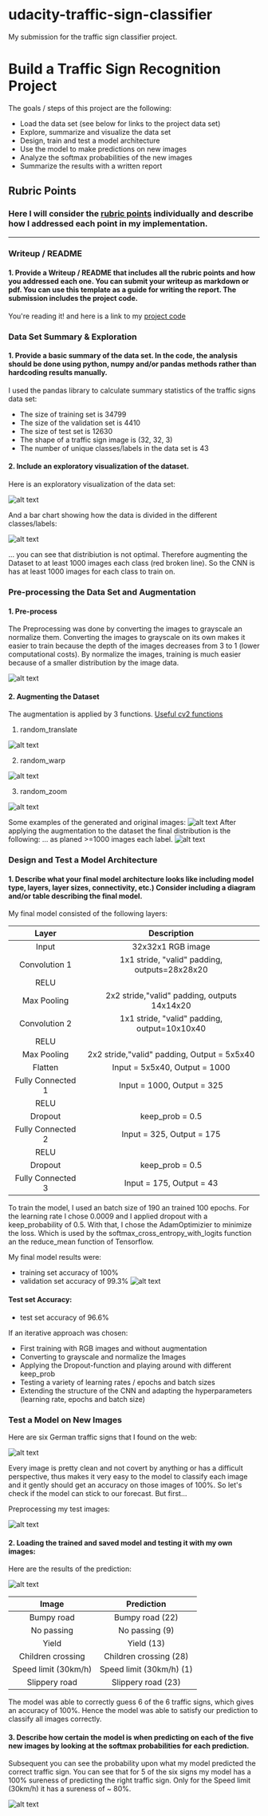 # udacity-traffic-sign-classifier
My submission for the traffic sign classifier project.
# **Build a Traffic Sign Recognition Project**

The goals / steps of this project are the following:
* Load the data set (see below for links to the project data set)
* Explore, summarize and visualize the data set
* Design, train and test a model architecture
* Use the model to make predictions on new images
* Analyze the softmax probabilities of the new images
* Summarize the results with a written report


[//]: # (Image References)

[image1]: ./Documentation/observation_img.png 
[image2]: ./Documentation/observation1.png "Diagram"
[image3]: ./Documentation/normalize.png "Normalize"
[image4]: ./Documentation/translated.png "Translated"
[image5]: ./Documentation/warped.png "Warped"
[image6]: ./Documentation/zoom.png "Zoomed"
[image7]: ./Documentation/augmenting.png "Augmenting"
[image8]: ./Documentation/stacked.png "Stacked Data"
[image9]: ./Documentation/optimum1.png "Accuracy"
[image10]: ./Documentation/my_images.png "My Images"
[image11]: ./Documentation/my_pre.png "Preprocessed"
[image12]: ./Documentation/pred.png "Predictions"
[image13]: ./Documentation/top5.png "Top 5 Predictions"
[image14]: ./Documentation/optimum1.png "Valid Acc"

## Rubric Points
### Here I will consider the [rubric points](https://review.udacity.com/#!/rubrics/481/view) individually and describe how I addressed each point in my implementation.  

---
### Writeup / README

#### 1. Provide a Writeup / README that includes all the rubric points and how you addressed each one. You can submit your writeup as markdown or pdf. You can use this template as a guide for writing the report. The submission includes the project code.

You're reading it! and here is a link to my [project code](https://github.com/BY571/udacity-traffic-sign-classifier/blob/master/Traffic_Sign_Classifier.ipynb)

### Data Set Summary & Exploration

#### 1. Provide a basic summary of the data set. In the code, the analysis should be done using python, numpy and/or pandas methods rather than hardcoding results manually.

I used the pandas library to calculate summary statistics of the traffic
signs data set:

* The size of training set is 34799
* The size of the validation set is 4410
* The size of test set is 12630
* The shape of a traffic sign image is (32, 32, 3)
* The number of unique classes/labels in the data set is 43

#### 2. Include an exploratory visualization of the dataset.

Here is an exploratory visualization of the data set: 

![alt text][image1]

And a bar chart showing how the data is divided in the different classes/labels:

![alt text][image2]

... you can see that distribiution is not optimal. Therefore augmenting the Dataset to at least 1000 images each class (red broken line). So the CNN is has at least 1000 images for each class to train on.

### Pre-processing the Data Set and Augmentation

#### 1. Pre-process
The Preprocessing was done by converting the images to grayscale an normalize them.
Converting the images to grayscale on its own makes it easier to train because the depth of the images decreases from 3 to 1 (lower computational costs). By normalize the images, training is much easier because of a smaller distribution by the image data. 

![alt text][image3]


#### 2. Augmenting the Dataset

The augmentation is applied by 3 functions. [Useful cv2 functions](https://docs.opencv.org/trunk/da/d6e/tutorial_py_geometric_transformations.html)

1. random_translate

![alt text][image4]

2. random_warp

![alt text][image5]

3. random_zoom

![alt text][image6]

Some examples of the generated and original images:
![alt text][image7]
After applying the augmentation to the dataset the final distribution is the following:
... as planed >=1000 images each label.
![alt text][image8]

### Design and Test a Model Architecture
#### 1. Describe what your final model architecture looks like including model type, layers, layer sizes, connectivity, etc.) Consider including a diagram and/or table describing the final model.

My final model consisted of the following layers:

| Layer         		|     Description	        					| 
|:---------------------:|:---------------------------------------------:| 
| Input         		| 32x32x1 RGB image   							| 
| Convolution 1     	| 1x1 stride, "valid" padding, outputs=28x28x20	|
| RELU					|												|
| Max Pooling	      	| 2x2 stride,"valid" padding,  outputs 14x14x20	|
| Convolution 2 	    | 1x1 stride, "valid" padding, output=10x10x40	|
| RELU          		|           									|
| Max Pooling			| 2x2 stride,"valid" padding, Output = 5x5x40	|
|Flatten				|Input = 5x5x40, Output = 1000					|
|Fully Connected 1		|Input = 1000, Output = 325						|
|RELU           		|			                        			|
|Dropout        		|keep_prob = 0.5                   				|
|Fully Connected 2		|Input = 325, Output = 175						|
|RELU           		|			                        			|
|Dropout        		|keep_prob = 0.5                   				|
|Fully Connected 3		|Input = 175, Output = 43						|


To train the model, I used an batch size of 190 an trained 100 epochs. For the learning rate I chose 0.0009 and I applied dropout with a keep_probability of 0.5. With that, I chose the AdamOptimizier to minimize the loss. Which is used by the softmax_cross_entropy_with_logits function an the reduce_mean function of Tensorflow.

My final model results were:
* training set accuracy of 100%
* validation set accuracy of 99.3% 
![alt text][image14]

#### Test set Accuracy:
* test set accuracy of 96.6%


If an iterative approach was chosen:
* First training with RGB images and without augmentation
* Converting to grayscale and normalize the Images
* Applying the Dropout-function and playing around with different keep_prob
* Testing a variety of learning rates / epochs and batch sizes 
* Extending the structure of the CNN and adapting the hyperparameters (learning rate, epochs and batch size)


### Test a Model on New Images


Here are six German traffic signs that I found on the web:

![alt text][image10] 

Every image is pretty clean and not covert by anything or has a difficult perspective, thus makes it very easy to the model to classify each image and it gently should get an accuracy on those images of 100%. So let's check if the model can stick to our forecast. But first...

Preprocessing my test images:

![alt text][image11] 

#### 2. Loading the trained and saved model and testing it with my own images:

Here are the results of the prediction:

![alt text][image12]

| Image			        |     Prediction	        					| 
|:---------------------:|:---------------------------------------------:| 
| Bumpy road      		| Bumpy road                 (22)				| 
| No passing   			| No passing                 (9)				|
| Yield					| Yield	                     (13)    			|
| Children crossing		| Children crossing          (28)				|
| Speed limit (30km/h)	| Speed limit (30km/h)       (1)  				|
| Slippery road     	| Slippery road              (23)  				|

The model was able to correctly guess 6 of the 6 traffic signs, which gives an accuracy of 100%. Hence the model was able to satisfy our prediction to classify all images correctly.

#### 3. Describe how certain the model is when predicting on each of the five new images by looking at the softmax probabilities for each prediction. 

Subsequent you can see the probability upon what my model predicted the correct traffic sign.
You can see that for 5 of the six signs my model has a 100% sureness of predicting the right traffic sign. Only for the Speed limit (30km/h) it has a sureness of ~ 80%.

![alt text][image13]

